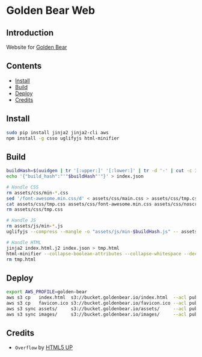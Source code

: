 # Golden Bear Web

## Introduction

Website for [Golden Bear](https://goldenbear.io)

## Contents

- [Install](#install)
- [Build](#build)
- [Deploy](#deploy)
- [Credits](#credits)

## Install

```bash
sudo pip install jinja2 jinja2-cli aws
npm install -g csso uglifyjs html-minifier
```

## Build

```bash
buildHash=$(uuidgen | tr '[:upper:]' '[:lower:]' | tr -d '-' | cut -c 1-12)
echo '{"build_hash":"'"$buildHash"'"}' > index.json

# Handle CSS
rm assets/css/min-*.css
sed '/font-awesome.min.css/d' < assets/css/main.css > assets/css/tmp.css
cat assets/css/tmp.css assets/css/font-awesome.min.css assets/css/noscript.css | csso > "assets/css/min-$buildHash.css"
rm assets/css/tmp.css

# Handle JS
rm assets/js/min-*.js
uglifyjs --compress --mangle -o "assets/js/min-$buildHash.js" -- assets/js/*.js

# Handle HTML
jinja2 index.html.j2 index.json > tmp.html
html-minifier --collapse-boolean-attributes --collapse-whitespace --decode-entities --html5 --process-conditional-comments --remove-attribute-quotes --remove-comments --remove-empty-attributes --remove-optional-tags --sort-attributes --sort-class-name --trim-custom-fragments --use-short-doctype tmp.html > index.html
rm tmp.html
```

## Deploy

```bash
export AWS_PROFILE=golden-bear
aws s3 cp   index.html  s3://bucket.goldenbear.io/index.html  --acl public-read
aws s3 cp   favicon.ico s3://bucket.goldenbear.io/favicon.ico --acl public-read
aws s3 sync assets/     s3://bucket.goldenbear.io/assets/     --acl public-read
aws s3 sync images/     s3://bucket.goldenbear.io/images/     --acl public-read
```

## Credits

- `Overflow` by [HTML5 UP](https://html5up.net/)
